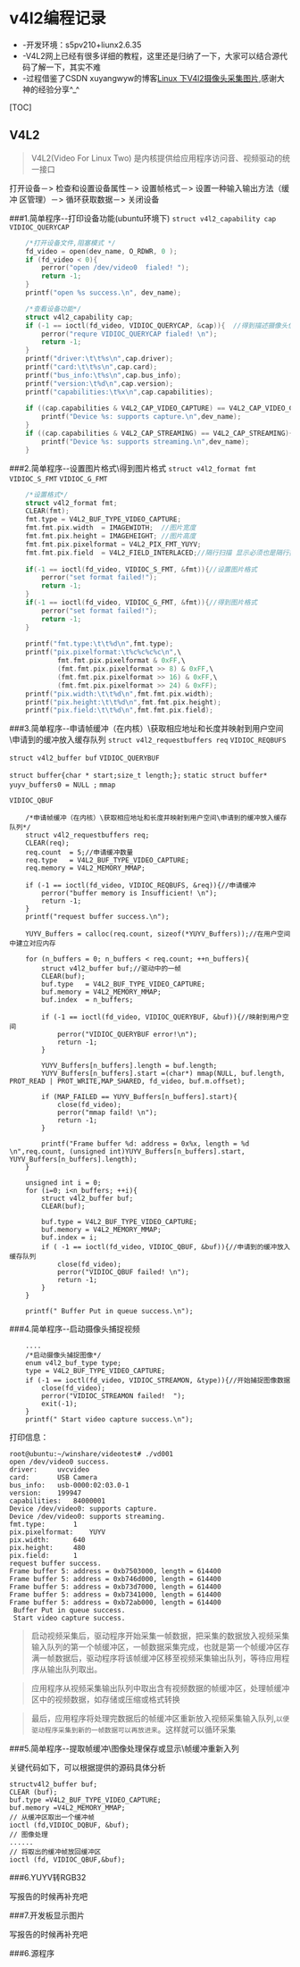 v4l2编程记录
=====

* -开发环境：s5pv210+liunx2.6.35
* -V4L2网上已经有很多详细的教程，这里还是归纳了一下，大家可以结合源代码了解一下，其实不难
* -过程借鉴了CSDN xuyangwyw的博客[Linux 下V4l2摄像头采集图片](http://blog.csdn.net/xuyangwyw/article/details/40476653),感谢大神的经验分享^_^

[TOC]
## V4L2

 > V4L2(Video For Linux Two) 是内核提供给应用程序访问音、视频驱动的统一接口


打开设备－> 检查和设置设备属性－> 设置帧格式－> 设置一种输入输出方法（缓冲 区管理）－> 循环获取数据－> 关闭设备

###1.简单程序--打印设备功能(ubuntu环境下) 
`struct v4l2_capability cap` `VIDIOC_QUERYCAP`

```c
    /*打开设备文件,阻塞模式 */
	fd_video = open(dev_name, O_RDWR, 0 );
	if (fd_video < 0){  
		perror("open /dev/video0  fialed! ");  
		return -1;  
	}  
	printf("open %s success.\n", dev_name);

	/*查看设备功能*/
	struct v4l2_capability cap;
    if (-1 == ioctl(fd_video, VIDIOC_QUERYCAP, &cap)){  //得到描述摄像头信息的结构体
        perror("requre VIDIOC_QUERYCAP fialed! \n");  
        return -1;  
    }  
    printf("driver:\t\t%s\n",cap.driver);  
    printf("card:\t\t%s\n",cap.card);  
    printf("bus_info:\t%s\n",cap.bus_info);  
    printf("version:\t%d\n",cap.version);  
    printf("capabilities:\t%x\n",cap.capabilities);  
              
    if ((cap.capabilities & V4L2_CAP_VIDEO_CAPTURE) == V4L2_CAP_VIDEO_CAPTURE){  
        printf("Device %s: supports capture.\n",dev_name);  
    }  
    if ((cap.capabilities & V4L2_CAP_STREAMING) == V4L2_CAP_STREAMING){  
        printf("Device %s: supports streaming.\n",dev_name);  
    }
```

###2.简单程序--设置图片格式\得到图片格式
`struct v4l2_format fmt` `VIDIOC_S_FMT` `VIDIOC_G_FMT`
```c
	/*设置格式*/
	struct v4l2_format fmt;
	CLEAR(fmt);
    fmt.type = V4L2_BUF_TYPE_VIDEO_CAPTURE;  
    fmt.fmt.pix.width  = IMAGEWIDTH;  //图片宽度
    fmt.fmt.pix.height = IMAGEHEIGHT; //图片高度 
    fmt.fmt.pix.pixelformat = V4L2_PIX_FMT_YUYV; 
    fmt.fmt.pix.field  = V4L2_FIELD_INTERLACED;//隔行扫描 显示必须也是隔行扫描 
	
    if(-1 == ioctl(fd_video, VIDIOC_S_FMT, &fmt)){//设置图片格式  
        perror("set format failed!");  
        return -1;  
    }  
    if(-1 == ioctl(fd_video, VIDIOC_G_FMT, &fmt)){//得到图片格式  
        perror("set format failed!");  
        return -1;  
    }  
  
    printf("fmt.type:\t\t%d\n",fmt.type);  
    printf("pix.pixelformat:\t%c%c%c%c\n",\
			fmt.fmt.pix.pixelformat & 0xFF,\
			(fmt.fmt.pix.pixelformat >> 8) & 0xFF,\
			(fmt.fmt.pix.pixelformat >> 16) & 0xFF,\
			(fmt.fmt.pix.pixelformat >> 24) & 0xFF);  
    printf("pix.width:\t\t%d\n",fmt.fmt.pix.width);  
    printf("pix.height:\t\t%d\n",fmt.fmt.pix.height);  
    printf("pix.field:\t\t%d\n",fmt.fmt.pix.field);
```

###3.简单程序--申请帧缓冲（在内核）\获取相应地址和长度并映射到用户空间\申请到的缓冲放入缓存队列
`struct v4l2_requestbuffers req` `VIDIOC_REQBUFS`

`struct v4l2_buffer buf` `VIDIOC_QUERYBUF`

`struct buffer{char * start;size_t length;};` `static struct buffer* yuyv_buffers0 = NULL ;` `mmap`

`VIDIOC_QBUF`

```
	/*申请帧缓冲（在内核）\获取相应地址和长度并映射到用户空间\申请到的缓冲放入缓存队列*/
	struct v4l2_requestbuffers req;
	CLEAR(req);
	req.count  = 5;//申请缓冲数量
	req.type   = V4L2_BUF_TYPE_VIDEO_CAPTURE;
	req.memory = V4L2_MEMORY_MMAP;
	
	if (-1 == ioctl(fd_video, VIDIOC_REQBUFS, &req)){//申请缓冲
		perror("buffer memory is Insufficient! \n");
		return -1;
	}
	printf("request buffer success.\n");

	YUYV_Buffers = calloc(req.count, sizeof(*YUYV_Buffers));//在用户空间中建立对应内存 
	
	for (n_buffers = 0; n_buffers < req.count; ++n_buffers){
		struct v4l2_buffer buf;//驱动中的一帧
		CLEAR(buf);
		buf.type   = V4L2_BUF_TYPE_VIDEO_CAPTURE;
		buf.memory = V4L2_MEMORY_MMAP;
		buf.index  = n_buffers;

		if (-1 == ioctl(fd_video, VIDIOC_QUERYBUF, &buf)){//映射到用户空间
			perror("VIDIOC_QUERYBUF error!\n");
			return -1;
		}

		YUYV_Buffers[n_buffers].length = buf.length;
		YUYV_Buffers[n_buffers].start =(char*) mmap(NULL, buf.length, PROT_READ | PROT_WRITE,MAP_SHARED, fd_video, buf.m.offset);
		
		if (MAP_FAILED == YUYV_Buffers[n_buffers].start){
			close(fd_video);
			perror("mmap faild! \n");
			return -1;
		}

		printf("Frame buffer %d: address = 0x%x, length = %d \n",req.count, (unsigned int)YUYV_Buffers[n_buffers].start, YUYV_Buffers[n_buffers].length);
	}

	unsigned int i = 0;
	for (i=0; i<n_buffers; ++i){
		struct v4l2_buffer buf;
		CLEAR(buf);

		buf.type = V4L2_BUF_TYPE_VIDEO_CAPTURE;
		buf.memory = V4L2_MEMORY_MMAP;
		buf.index = i;
		if ( -1 == ioctl(fd_video, VIDIOC_QBUF, &buf)){//申请到的缓冲放入缓存队列
			close(fd_video);
			perror("VIDIOC_QBUF failed! \n");			
			return -1;
		}
	}
	
	printf(" Buffer Put in queue success.\n");
```


###4.简单程序--启动摄像头捕捉视频

```
    ....
	/*启动摄像头捕捉图像*/
	enum v4l2_buf_type type;
	type = V4L2_BUF_TYPE_VIDEO_CAPTURE;
	if (-1 == ioctl(fd_video, VIDIOC_STREAMON, &type)){//开始捕捉图像数据
		close(fd_video);
		perror("VIDIOC_STREAMON failed!  ");
		exit(-1);
	}
	printf(" Start video capture success.\n");
```
打印信息：
```
root@ubuntu:~/winshare/videotest# ./vd001
open /dev/video0 success.
driver:		uvcvideo
card:		USB Camera
bus_info:	usb-0000:02:03.0-1
version:	199947
capabilities:	84000001
Device /dev/video0: supports capture.
Device /dev/video0: supports streaming.
fmt.type:		1
pix.pixelformat:	YUYV
pix.width:		640
pix.height:		480
pix.field:		1
request buffer success.
Frame buffer 5: address = 0xb7503000, length = 614400 
Frame buffer 5: address = 0xb746d000, length = 614400 
Frame buffer 5: address = 0xb73d7000, length = 614400 
Frame buffer 5: address = 0xb7341000, length = 614400 
Frame buffer 5: address = 0xb72ab000, length = 614400 
 Buffer Put in queue success.
 Start video capture success.
```

> 启动视频采集后，驱动程序开始采集一帧数据，把采集的数据放入视频采集输入队列的第一个帧缓冲区，一帧数据采集完成，也就是第一个帧缓冲区存满一帧数据后，驱动程序将该帧缓冲区移至视频采集输出队列，等待应用程序从输出队列取出。

> 应用程序从视频采集输出队列中取出含有视频数据的帧缓冲区，处理帧缓冲区中的视频数据，如存储或压缩或格式转换

> 最后，应用程序将处理完数据后的帧缓冲区重新放入视频采集输入队列,`以便驱动程序采集到新的一帧数据可以再放进来`。这样就可以循环采集


###5.简单程序--提取帧缓冲\图像处理保存或显示\帧缓冲重新入列

关键代码如下，可以根据提供的源码具体分析
```
structv4l2_buffer buf;  
CLEAR (buf);  
buf.type =V4L2_BUF_TYPE_VIDEO_CAPTURE;  
buf.memory =V4L2_MEMORY_MMAP;  
// 从缓冲区取出一个缓冲帧  
ioctl (fd,VIDIOC_DQBUF, &buf);  
// 图像处理  
......  
// 将取出的缓冲帧放回缓冲区  
ioctl (fd, VIDIOC_QBUF,&buf); 
```

###6.YUYV转RGB32

写报告的时候再补充吧

###7.开发板显示图片

写报告的时候再补充吧

###6.源程序




















